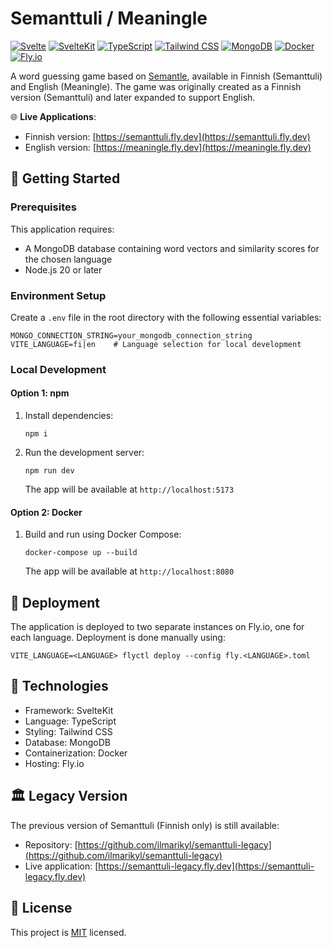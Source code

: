 # Semanttuli / Meaningle

[![Svelte](https://img.shields.io/badge/svelte-%23f1413d.svg?style=for-the-badge&logo=svelte&logoColor=white)](https://svelte.dev/)
[![SvelteKit](https://img.shields.io/badge/SvelteKit-FF3E00?style=for-the-badge&logo=svelte&logoColor=white)](https://kit.svelte.dev/)
[![TypeScript](https://img.shields.io/badge/typescript-%23007ACC.svg?style=for-the-badge&logo=typescript&logoColor=white)](https://www.typescriptlang.org/)
[![Tailwind CSS](https://img.shields.io/badge/tailwindcss-%2338B2AC.svg?style=for-the-badge&logo=tailwind-css&logoColor=white)](https://tailwindcss.com/)
[![MongoDB](https://img.shields.io/badge/MongoDB-4EA94B?style=for-the-badge&logo=mongodb&logoColor=white)](https://www.mongodb.com/)
[![Docker](https://img.shields.io/badge/Docker-2CA5E0?style=for-the-badge&logo=docker&logoColor=white)](https://www.docker.com/)
[![Fly.io](https://img.shields.io/badge/Fly.io-8E75FF?style=for-the-badge&logo=flyio&logoColor=white)](https://fly.io/)

A word guessing game based on [Semantle](https://semantle.com/), available in Finnish (Semanttuli) and English (Meaningle). The game was originally created as a Finnish version (Semanttuli) and later expanded to support English.

🌐 **Live Applications**:
- Finnish version: [https://semanttuli.fly.dev](https://semanttuli.fly.dev)
- English version: [https://meaningle.fly.dev](https://meaningle.fly.dev)

## 🚀 Getting Started

### Prerequisites

This application requires:
- A MongoDB database containing word vectors and similarity scores for the chosen language
- Node.js 20 or later

### Environment Setup

Create a `.env` file in the root directory with the following essential variables:

```
MONGO_CONNECTION_STRING=your_mongodb_connection_string
VITE_LANGUAGE=fi|en    # Language selection for local development
```

### Local Development

#### Option 1: npm

1. Install dependencies:
   ```
   npm i
   ```

2. Run the development server:
   ```
   npm run dev
   ```
   The app will be available at `http://localhost:5173`

#### Option 2: Docker

1. Build and run using Docker Compose:
   ```
   docker-compose up --build
   ```
   The app will be available at `http://localhost:8080`

## 🚢 Deployment

The application is deployed to two separate instances on Fly.io, one for each language. Deployment is done manually using:

```
VITE_LANGUAGE=<LANGUAGE> flyctl deploy --config fly.<LANGUAGE>.toml
```

## 🧰 Technologies

- Framework: SvelteKit
- Language: TypeScript
- Styling: Tailwind CSS
- Database: MongoDB
- Containerization: Docker
- Hosting: Fly.io

## 🏛️ Legacy Version

The previous version of Semanttuli (Finnish only) is still available:

- Repository: [https://github.com/ilmarikyl/semanttuli-legacy](https://github.com/ilmarikyl/semanttuli-legacy)
- Live application: [https://semanttuli-legacy.fly.dev](https://semanttuli-legacy.fly.dev)

## 📝 License

This project is [MIT](https://choosealicense.com/licenses/mit/) licensed.

